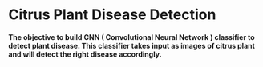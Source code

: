 # Citrus Plant Disease Detection
#### The objective to build CNN ( Convolutional Neural Network ) classifier to detect plant disease. This classifier takes input as images of citrus plant and will detect the right disease accordingly.
